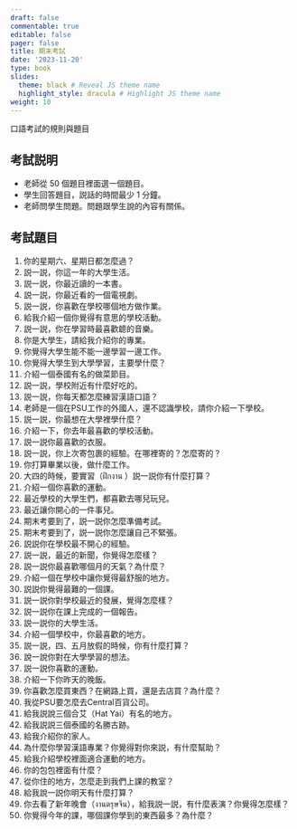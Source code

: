 ```yaml
---
draft: false
commentable: true
editable: false
pager: false
title: 期末考試
date: '2023-11-20'
type: book
slides:
  theme: black # Reveal JS theme name
  highlight_style: dracula # Highlight JS theme name
weight: 10
---
```


口語考試的規則與題目

<!--more-->

## 考試説明

- 老師從 50 個題目裡面選一個題目。
- 學生回答題目，説話的時間最少 1 分鐘。
- 老師問學生問題。問題跟學生說的內容有關係。

## 考試題目

1. 你的星期六、星期日都怎麼過？
1. 説一説，你這一年的大學生活。
1. 説一説，你最近讀的一本書。
1. 説一説，你最近看的一個電視劇。
1. 説一説，你喜歡在學校哪個地方做作業。
1. 給我介紹一個你覺得有意思的學校活動。
1. 説一説，你在學習時最喜歡聼的音樂。
1. 你是大學生，請給我介紹你的專業。
1. 你覺得大學生能不能一邊學習一邊工作。
1. 你覺得大學生到大學學習，主要學什麼？
1. 介紹一個泰國有名的做菜節目。
1. 説一説，學校附近有什麼好吃的。
1. 説一説，你每天都怎麼練習漢語口語？
1. 老師是一個在PSU工作的外國人，還不認識學校，請你介紹一下學校。
1. 説一説，你最想在大學裡學什麼？
1. 介紹一下，你去年最喜歡的學校活動。
1. 説一説你最喜歡的衣服。
1. 説一説，你上次寄包裹的經驗。在哪裡寄的？怎麼寄的？
1. 你打算畢業以後，做什麼工作。
1. 大四的時候，要實習（ฝึกงาน ）説一説你有什麼打算？
1. 介紹一個你喜歡的運動。
1. 最近學校的大學生們，都喜歡去哪兒玩兒。
1. 最近讓你開心的一件事兒。
1. 期末考要到了，説一説你怎麼準備考試。
1. 期末考要到了，説一説你怎麼讓自己不緊張。
1. 説説你在學校最不開心的經驗。
1. 説一説，最近的新聞，你覺得怎麼樣？
1. 説一説你最喜歡哪個月的天氣？為什麼？
1. 介紹一個在學校中讓你覺得最舒服的地方。
1. 説説你覺得最難的一個課。
1. 説一説你對學校最近的發展，覺得怎麼樣？
1. 説一説你在課上完成的一個報告。
1. 説一説你的大學生活。
1. 介紹一個學校中，你最喜歡的地方。
1. 説一説，四、五月放假的時候，你有什麼打算？
1. 說一說你對在大學學習的想法。
1. 説一説你喜歡的運動。
1. 介紹一下你昨天的晚飯。
1. 你喜歡怎麼買東西？在網路上買，還是去店買？為什麼？
1. 我從PSU要怎麼去Central百貨公司。
1. 給我説說三個合艾（Hat Yai）有名的地方。
1. 給我説説三個泰國的名勝古跡。
1. 給我介紹你的家人。
1. 為什麼你學習漢語專業？你覺得對你來説，有什麼幫助？
1. 給我介紹學校裡面適合運動的地方。
1. 你的包包裡面有什麼？
1. 從你住的地方，怎麼走到我們上課的教室？
1. 給我說一説你明天有什麼打算？
1. 你去看了新年晚會（งานตรุษจีน），給我説一説，有什麼表演？你覺得怎麼樣？
1. 你覺得今年的課，哪個課你學到的東西最多？為什麼？